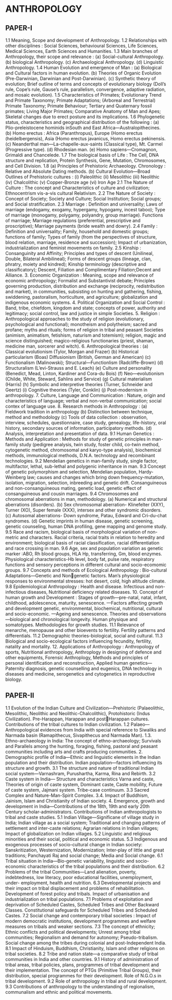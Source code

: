 
# ANTHROPOLOGY 


## PAPER-I 
1.1 Meaning, Scope and development of Anthropology. 
1.2 Relationships with other disciplines : Social Sciences, behavioural Sciences, Life Sciences, Medical 
Sciences, Earth Sciences and Humanities. 
1.3 Main branches of Anthropology, their scope and relevance : 
 (a) Social-cultural Anthropology. 
 (b) biological Anthropology. 
 (c) Archaeological Anthropology. 
 (d) Linguistic Anthropology. 
1.4 Human Evolution and emergence of Man : 
 (a) Biological and Cultural factors in human evolution. 
 (b) Theories of Organic Evolution (Pre-Darwinian, Darwinian and Post-Darwinian). 
 (c) Synthetic theory of evolution; Brief outline of terms and concepts of evolutionary biology 
(Doll’s rule, Cope’s rule, Gause’s rule, parallelism, convergence, adaptive radiation, and 
mosaic evolution). 
1.5 Characteristics of Primates; Evolutionary Trend and Primate Taxonomy; Primate Adaptations; 
(Arboreal and Terrestrial) Primate Taxonomy; Primate Behaviour; Tertiary and Quaternary fossil 
primates; Living Major Primates; Comparative Anatomy of Man and Apes; Skeletal changes due to 
erect posture and its implications.
1.6 Phylogenetic status, characteristics and geographical distribution of the following : 
 (a) Plio-preleistocene hominids inSouth and East Africa—Australopithecines. 
 (b) Homo erectus : Africa (Paranthropus), Europe (Homo erectus (heidelbergensis), Asia (Homo 
erectus javanicus, Homo erectus pekinensis. 
(c) Neanderthal man—La-chapelle-aux-saints (Classical type), Mt. Carmel (Progressive type). 
 (d) Rhodesian man.
(e) Homo sapiens—Cromagnon, Grimaldi and Chancelede.
1.7 The biological basis of Life : The Cell, DNA structure and replication, Protein Synthesis, Gene, 
Mutation, Chromosomes, and Cell Division. 
1.8 (a) Principles of Prehistoric Archaeology. Chronology : Relative and Absolute Dating methods. 
 (b) Cultural Evolution—Broad Outlines of Prehistoric cultures : 
 (i) Paleolithic 
 (ii) Mesolithic 
 (iii) Neolithic 
 (iv) Chalcolithic 
 (v) Copper-Bronze age 
 (vi) Iron Age 
2.1 The Nature of Culture : The concept and Characteristics of culture and civilization; Ethnocentrism 
vis-a-vis cultural Relativism. 
2.2 The Nature of Society : Concept of Society; Society and Culture; Social Institution; Social groups; 
and Social stratification. 
2.3 Marriage : Definition and universality; Laws of marriage (endogamy, exogamy, hypergamy, 
hypogamy, incest taboo); Type of marriage (monogamy, polygamy, polyandry, group marriage). 
Functions of marriage; Marriage regulations (preferential, prescriptive and proscriptive); Marriage 
payments (bride wealth and dowry). 
2.4 Family : Definition and universality; Family, household and domestic groups; functions of family; 
Types of family (from the perspectives of structure, blood relation, marriage, residence and 
succession); Impact of urbanization, industrialization and feminist movements on family. 
2.5 Kinship : Consanguinity and Affinity; Principles and types of descent (Unilineal, Double, Bilateral 
Ambilineal); Forms of descent groups (lineage, clan, phratry, moiety and kindred); Kinship 
terminology (descriptive and classificatory); Descent, Filiation and Complimentary Filiation;Decent 
and Alliance. 
3. Economic Organization : Meaning, scope and relevance of economic anthropology; Formalist and 
Substantivist debate; Principles governing production, distribution and exchange (reciprocity, 
redistribution and market), in communities, subsisting on hunting and gathering, fishing, 
swiddening, pastoralism, horticulture, and agriculture; globalization and indigenous economic 
systems. 
4. Political Organization and Social Control : Band, tribe, chiefdom, kingdom and state; concepts of 
power, authority and legitimacy; social control, law and justice in simple Societies. 
5. Religion : Anthropological approaches to the study of religion (evolutionary, psychological and 
functional); monotheism and polytheism; sacred and profane; myths and rituals; forms of religion in 
tribal and peasant Societies (animism, animatism, fetishism, naturism and totemism); religion, 
magic and science distinguished; magico-religious functionaries (priest, shaman, medicine man, 
sorcerer and witch). 
6. Anthropological theories : 
(a) Classical evolutionism (Tylor, Morgan and Frazer) 
 (b) Historical particularism (Boas) Diffusionism (British, German and American) 
 (c) Functionalism (Malinowski); Structural—Functionlism (Radcliffe-Brown) 
 (d) Structuralism (L’evi-Strauss and E. Leach) 
 (e) Culture and personality (Benedict, Mead, Linton, Kardiner and Cora-du Bois) 
 (f) Neo—evolutionism (Childe, White, Steward, Sahlins and Service) 
 (g) Cultural materialism (Harris) 
 (h) Symbolic and interpretive theories (Turner, Schneider and Geertz) 
 (i) Cognitive theories (Tyler, Conklin) 
 (j) Post-modernism in anthropology. 
7. Culture, Language and Communication : 
 Nature, origin and characteristics of language; verbal and non-verbal communication; social contex 
of language use. 
8. Research methods in Anthropology : 
(a) Fieldwork tradition in anthropology 
 (b) Distinction between technique, method and methodology 
 (c) Tools of data collection : observation, interview, schedules, questionnaire, case study, genealogy, 
life-history, oral history, secondary sources of information, participatory methods. 
 (d) Analysis, interpretation and presentation of data. 
9.1 Human Genetics : Methods and Application : Methods for study of genetic principles in man-family 
study (pedigree analysis, twin study, foster child, co-twin method, cytogenetic method, chromosomal 
and karyo-type analysis), biochemical methods, immunological methods, D.N.A. technology and 
recombinant technologies. 
9.2 Mendelian genetics in man-family study, single factor, multifactor, lethal, sub-lethal and polygenic 
inheritance in man. 
9.3 Concept of genetic polymorphism and selection, Mendelian population, Hardy-Weinberg law; causes 
and changes which bring down frequency-mutation, isolation, migration, selection, inbreeding and 
genetic drift. Consanguineous and non-consanguineous mating, genetic load, genetic effect of 
consanguineous and cousin marriages. 
9.4 Chromosomes and chromosomal aberrations in man, methodology. 
 (a) Numerical and structural aberrations (disorders). 
 (b) Sex chromosomal aberration- Klinefelter (XXY), Turner (XO), Super female (XXX), intersex and 
other syndromic disorders. 
 (c) Autosomal aberrations- Down syndrome, Patau, Edward and Cri-du-chat syndromes. 
 (d) Genetic imprints in human disease, genetic screening, genetic counseling, human DNA profiling, 
gene mapping and genome study. 
9.5 Race and racism, biological basis of morphological variation of non-metric and characters. Racial 
criteria, racial traits in relation to heredity and environment; biological basis of racial classification, 
racial differentiation and race crossing in man. 
9.6 Age, sex and population variation as genetic marker :ABO, Rh blood groups, HLA Hp, 
transferring, Gm, blood enzymes. Physiological characteristics-Hb level, body fat, pulse rate, 
respiratory functions and sensory perceptions in different cultural and socio-ecomomic groups. 
9.7 Concepts and methods of Ecological Anthropology : Bio-cultural Adaptations—Genetic and Non￾genetic factors. Man’s physiological responses to environmental stresses: hot desert, cold, high 
altitude climate. 
9.8 Epidemiological Anthropology : Health and disease. Infectious and non-infectious diseases, 
Nutritional deficiency related diseases. 
10. Concept of human growth and Development : Stages of growth—pre-natal, natal, infant, 
childhood, adolescence, maturity, senescence. 
 —Factors affecting growth and development genetic, environmental, biochemical, nutritional, 
cultural and socio-economic. 
 —Ageing and senescence. Theories and observations 
 —biological and chronological longevity. Human physique and somatotypes. Methodologies for 
growth studies. 
11.1 Relevance of menarche, menopause and other bioevents to fertility. Fertility patterns and 
differentials. 
11.2 Demographic theories-biological, social and cultural. 
11.3 Biological and socio-ecological factors influencing fecundity, fertility, natality and mortality. 
12. Applications of Anthropology : Anthropology of sports, Nutritional anthropology, Anthroplogy in 
designing of defence and other equipments, Forensic Anthroplogy, Methods and principles of 
personal identification and reconstruction, Applied human genetics—Paternity diagnosis, genetic 
counselling and eugenics, DNA technology in diseases and medicine, serogenetics and cytogenetics 
in reproductive biology.


## PAPER-II
1.1 Evolution of the Indian Culture and Civilization—Prehistoric (Palaeolithic, Mesolithic, Neolithic 
and Neolithic-Chalcolithic), Protohistoric (Indus Civilization). Pre-Harappan, Harappan and post￾Harappan cultures. Contributions of the tribal cultures to Indian civilization. 
1.2 Palaeo—Anthropological evidences from India with special reference to Siwaliks and Narmada basin 
(Ramapithecus, Sivapithecus and Narmada Man). 
1.3. Ethno-archaeology in India: The concept of ethno-archaeology; Survivals and Parallels among the 
hunting, foraging, fishing, pastoral and peasant communities including arts and crafts producing 
communities. 
2. Demographic profile of India—Ethnic and linguistic elements in the Indian population and their 
distribution. Indian population—factors influencing its structure and growth. 
3.1 The structure and nature of traditional Indian social system—Varnashram, Purushartha, Karma, 
Rina and Rebirth. 
3.2 Caste system in India— Structure and characteristics Varna and caste, Theories of origin of caste 
system, Dominant caste, Caste mobility, Future of caste system, Jajmani system. Tribe-case 
continuum. 
3.3 Sacred Complex and Nature-Man-Spirit Complex. 
3.4. Impact of Buddhism, Jainism, Islam and Christianity of Indian society. 
4. Emergence, growth and development in India—Contributions of the 18th, 19th and early 20th 
Century scholar-administrators. Contributions of Indian anthropologists to tribal and caste studies. 
5.1 Indian Village—Significane of village study in India; Indian village as a social system; Traditional 
and changing patterns of settlement and inter-caste relations; Agrarian relations in Indian villages; 
Impact of globalization on Indian villages. 
5.2 Linguistic and religious minorities and their social, political and economic status. 
5.3 Indigenous and exogenous processes of socio-cultural change in Indian society: Sanskritization, 
Westernization, Modernization; Inter-play of little and great traditions; Panchayati Raj and social 
change; Media and Social change. 
6.1 Tribal situation in India—Bio-genetic variability, linguistic and socio-economic characteristics of 
the tribal populations and their distribution. 
6.2 Problems of the tribal Communities—Land alienation, poverty, indebtedness, low literacy, poor 
educational facilities, unemployment, under- employment, health and nutrition. 
6.3 Developmental projects and their impact on tribal displacement and problems of rehabilitation. 
Development of forest policy and tribals. Impact of urbanisation and industrialization on tribal 
populations. 
7.1 Problems of exploitation and deprivation of Scheduled Castes, Scheduled Tribes and Other Backward 
Classes. Constitutional safeguards for Scheduled Tribes and Scheduled Castes. 
7.2 Social change and contemporary tribal societies : Impact of modern democratic institutions, 
development programmes and welfare measures on tribals and weaker sections. 
7.3 The concept of ethnicity; Ethnic conflicts and political developments; Unrest among tribal 
communities; Regionalism and demand for autonomy; Pseudo-tribalism. Social change among the 
tribes during colonial and post-Independent India. 
8.1 Impact of Hinduism, Buddhism, Christianity, Islam and other religions on tribal societies. 
8.2 Tribe and nation state—a comparative study of tribal communities in India and other countries. 
9.1 History of administration of tribal areas, tribal policies, plans, programmes of tribal development 
and their implementation. The concept of PTGs (Primitive Tribal Groups), their distribution, special 
programmes for their development. Role of N.G.O.s in tribal development. 
9.2 Role of anthropology in tribal and rural development. 
9.3 Contributions of anthropology to the understanding of regionalism, communalism and ethnic and 
political movements. 
